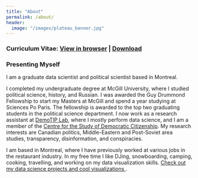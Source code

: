 ```yaml
---
title: "About"
permalink: /about/
header:
  image: "/images/plateau_banner.jpg"
---
```


### Curriculum Vitae: <a href="/files/Professional_CV.pdf" target="_blank" >View in browser</a> | <a href="/files/Professional_CV.pdf" download> Download</a>  

### Presenting Myself
I am a graduate data scientist and political scientist based in Montreal. 

I completed my undergraduate degree at McGill University, where I studied political science, history, and Russian. I was awarded the Guy Drummond Fellowship to start my Masters at McGill and spend a year studying at Sciences Po Paris. The fellowship is awarded to the top two graduating students in the political science department. I now work as a research assistant at <a href="http://www.aaronerlich.com/demotip-laboratory"> DemoTIP Lab</a>, where I mostly perform data science, and I am a member of the <a href="https://csdc-cecd.ca/"> Centre for the Study of Democratic Citizenship</a>. My research interests are Canadian politics, Middle-Eastern and Post-Soviet area studies, transparency, disinformation, and conspiracies. 

I am based in Montreal, where I have previously worked at various jobs in the restaurant industry. In my free time I like DJing, snowboarding, camping, cooking, travelling, and working on my data visualization skills. <a href="/data-science"> Check out my data science projects and cool visualizations </a>.
